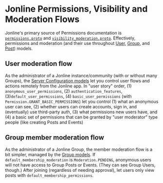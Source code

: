 # Jonline Permissions, Visibility and Moderation Flows

Jonline's primary source of Permissions documentation is [`permissions.proto`](https://github.com/JonLatane/jonline/blob/main/protos/permissions.proto) and [`visibility_moderation.proto`](https://github.com/JonLatane/jonline/blob/main/protos/visibility_moderation.proto). Effectively, permissions and moderation (and their use throughout [User](https://github.com/JonLatane/jonline/blob/main/protos/users.proto), [Group](https://github.com/JonLatane/jonline/blob/main/protos/groups.proto), and [Post](https://github.com/JonLatane/jonline/blob/main/protos/posts.proto)) models.

## User moderation flow
As the administrator of a Jonline instance/community (with or without many Groups), the [Server Configuration models](https://github.com/JonLatane/jonline/blob/main/protos/posts.proto) let you control user flows and actions remotely from the Jonline app. In "user story" order, (1) `anonymous_user_permissions`, (2) `authentication_features`, (3)`default_user_permissions`, (4) `basic_user_permissions` (with `Permission.GRANT_BASIC_PERMISSIONS`) let you control (1) what an anonymous user can see, (2) whether users can create accounts, sign in, and (eventually) use third-party auth, (3) what permissions new users have, and (4) a basic set of permissions that can be granted by "user moderator" type people (like creating Posts and Events)

## Group member moderation flow
As the administrator of a Jonline Group, the member moderation flow is a bit simpler, managed by the [Group models](https://github.com/JonLatane/jonline/blob/main/protos/groups.proto). If `default_membership_moderation` is `Moderation.PENDING`, anonymous users will not have access to Group Posts or Events. (They can see Group Users, though.) After joining (regardless of needing approval), let users only view posts with `default_membership_permissions`.

